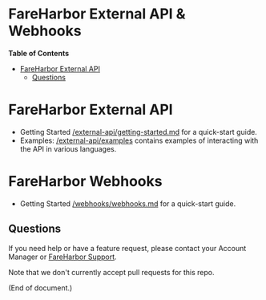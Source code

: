 <!-- markdown-toc start - Don't edit this section. Run M-x markdown-toc-refresh-toc -->
# FareHarbor External API & Webhooks

**Table of Contents**

- [FareHarbor External API](#fareharbor-external-api)
    - [Questions](#questions)

<!-- markdown-toc end -->

# FareHarbor External API

* Getting Started
  [/external-api/getting-started.md](/external-api/getting-started.md) for a quick-start guide.
* Examples:
  [/external-api/examples](/external-api/examples) contains examples of interacting with the API in various languages.

# FareHarbor Webhooks
* Getting Started
  [/webhooks/webhooks.md](/webhooks/webhooks.md) for a quick-start guide.
  
## Questions

If you need help or have a feature request, please contact your Account Manager or [FareHarbor Support](https://fareharbor.com/help/).


Note that we don't currently accept pull requests for this repo.

(End of document.)

